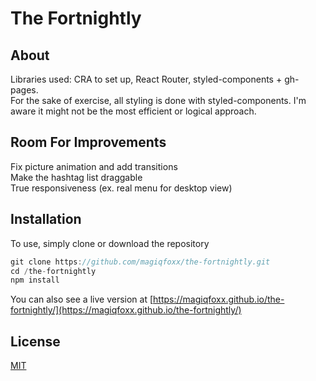 # The Fortnightly

## About
Libraries used: CRA to set up, React Router, styled-components + gh-pages.  
For the sake of exercise, all styling is done with styled-components. 
I'm aware it might not be the most efficient or logical approach.

## Room For Improvements
Fix picture animation and add transitions   
Make the hashtag list draggable  
True responsiveness (ex. real menu for desktop view)  

## Installation
To use, simply clone or download the repository  
```javascript
git clone https://github.com/magiqfoxx/the-fortnightly.git
cd /the-fortnightly
npm install
```  
You can also see a live version at [https://magiqfoxx.github.io/the-fortnightly/](https://magiqfoxx.github.io/the-fortnightly/)

## License
[MIT](https://choosealicense.com/licenses/mit/)
